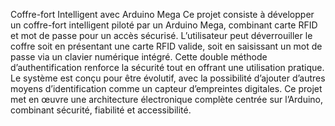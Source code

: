 Coffre-fort Intelligent avec Arduino Mega
Ce projet consiste à développer un coffre-fort intelligent piloté par un Arduino Mega, combinant carte RFID et mot de passe pour un accès sécurisé. L’utilisateur peut déverrouiller le coffre soit en présentant une carte RFID valide, soit en saisissant un mot de passe via un clavier numérique intégré. Cette double méthode d’authentification renforce la sécurité tout en offrant une utilisation pratique. Le système est conçu pour être évolutif, avec la possibilité d’ajouter d’autres moyens d’identification comme un capteur d’empreintes digitales. Ce projet met en œuvre une architecture électronique complète centrée sur l’Arduino, combinant sécurité, fiabilité et accessibilité.
